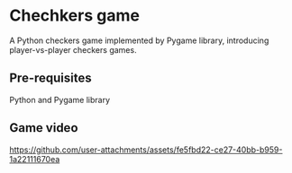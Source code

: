 # Chechkers game
A Python checkers game implemented by Pygame library, introducing player-vs-player checkers games.

## Pre-requisites
Python and Pygame library

## Game video
https://github.com/user-attachments/assets/fe5fbd22-ce27-40bb-b959-1a22111670ea
